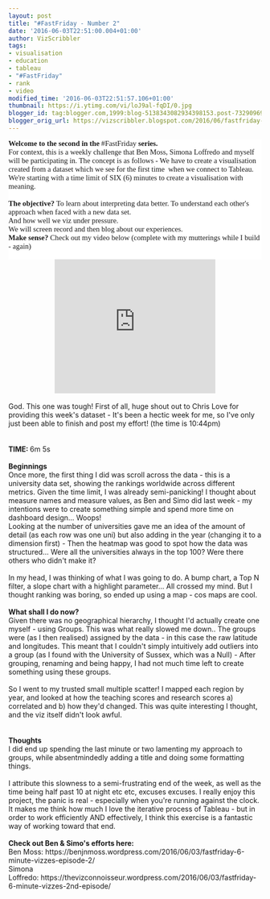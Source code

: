 ```yaml
---
layout: post
title: "#FastFriday - Number 2"
date: '2016-06-03T22:51:00.004+01:00'
author: VizScribbler
tags:
- visualisation
- education
- tableau
- "#FastFriday"
- rank
- video
modified_time: '2016-06-03T22:51:57.106+01:00'
thumbnail: https://i.ytimg.com/vi/loJ9al-fqDI/0.jpg
blogger_id: tag:blogger.com,1999:blog-5138343082934398153.post-7329096911970031176
blogger_orig_url: https://vizscribbler.blogspot.com/2016/06/fastfriday-number-2.html
---
```


<div style="background-color: white; box-sizing: border-box; font-family: calibri; font-size: 11pt; margin: 0in;"><b style="box-sizing: border-box;">Welcome to the second in the&nbsp;</b>#FastFriday<b style="box-sizing: border-box;">&nbsp;series.</b></div><div style="background-color: white; box-sizing: border-box; font-family: calibri; font-size: 11pt; margin: 0in;">For context, this is a weekly challenge that Ben Moss, Simona Loffredo and myself will be participating in. The concept is as follows - We have to create a visualisation created from a dataset which we see for the first time&nbsp; when we connect to Tableau. We're starting with a time limit of SIX (6) minutes to create a visualisation with meaning.</div><div style="background-color: white; box-sizing: border-box; font-family: calibri; font-size: 11pt; margin: 0in;"><br style="box-sizing: border-box;" /></div><div style="background-color: white; box-sizing: border-box; font-family: calibri; font-size: 11pt; margin: 0in;"><b style="box-sizing: border-box;">The objective?</b>&nbsp;To learn about interpreting data better. To understand each other's approach when faced with a new data set.</div><div style="background-color: white; box-sizing: border-box; font-family: calibri; font-size: 11pt; margin: 0in;">And how well we viz under pressure.</div><div style="background-color: white; box-sizing: border-box; font-family: calibri; font-size: 11pt; margin: 0in;">We will screen record and then blog about our experiences.</div><div style="background-color: white; box-sizing: border-box; font-family: calibri; font-size: 11pt; margin: 0in;"><b style="box-sizing: border-box;">Make sense?</b>&nbsp;Check out my video below (complete with my mutterings while I bu<span style="font-size: 11pt;">ild - again)</span></div><div style="background-color: white; box-sizing: border-box; font-family: calibri; font-size: 11pt; margin: 0in;"><span style="font-size: 11pt;"><br /></span></div><div class="separator" style="clear: both; text-align: center;"><iframe allowfullscreen="" class="YOUTUBE-iframe-video" data-thumbnail-src="https://i.ytimg.com/vi/loJ9al-fqDI/0.jpg" frameborder="0" height="266" src="https://www.youtube.com/embed/loJ9al-fqDI?feature=player_embedded" width="320"></iframe></div><div class="separator" style="clear: both; text-align: center;"><br /></div><div class="separator" style="clear: both; text-align: left;">God. This one was tough! First of all, huge shout out to Chris Love for providing this week's dataset - It's been a hectic week for me, so I've only just been able to finish and post my effort! (the time is 10:44pm)</div><div class="separator" style="clear: both; text-align: left;"><br /></div><div class="separator" style="clear: both; text-align: left;"><br /></div><div class="separator" style="clear: both; text-align: left;"><b>TIME: </b>6m 5s</div><div class="separator" style="clear: both; text-align: left;"><br /></div><div class="separator" style="clear: both; text-align: left;"><b>Beginnings</b></div><div class="separator" style="clear: both; text-align: left;">Once more, the first thing I did was scroll across the data - this is a university data set, showing the rankings worldwide across different metrics. Given the time limit, I was already semi-panicking! I thought about measure names and measure values, as Ben and Simo did last week - my intentions were to create something simple and spend more time on dashboard design... Woops!<br /></div><div class="separator" style="clear: both; text-align: left;">Looking at the number of universities gave me an idea of the amount of detail (as each row was one uni) but also adding in the year (changing it to a dimension first) - Then the heatmap was good to spot how the data was structured... Were all the universities always in the top 100? Were there others who didn't make it?</div><div class="separator" style="clear: both; text-align: left;"><br /></div><div class="separator" style="clear: both; text-align: left;">In my head, I was thinking of what I was going to do. A bump chart, a Top N filter, a slope chart with a highlight parameter... All crossed my mind. But I thought ranking was boring, so ended up using a map - cos maps are cool.</div><div class="separator" style="clear: both; text-align: left;"><br /></div><div class="separator" style="clear: both; text-align: left;"><b>What shall I do now?</b></div><div class="separator" style="clear: both; text-align: left;">Given there was no geographical hierarchy, I thought I'd actually create one myself - using Groups. This was what really slowed me down.. The groups were (as I then realised) assigned by the data - in this case the raw latitude and longitudes. This meant that I couldn't simply intuitively add outliers into a group (as I found with the University of Sussex, which was a Null) - After grouping, renaming and being happy, I had not much time left to create something using these groups.</div><div class="separator" style="clear: both; text-align: left;"><br /></div><div class="separator" style="clear: both; text-align: left;">So I went to my trusted small multiple scatter! I mapped each region by year, and looked at how the teaching scores and research scores a) correlated and b) how they'd changed. This was quite interesting I thought, and the viz itself didn't look awful.</div><div class="separator" style="clear: both; text-align: left;"><br /></div><div class="separator" style="clear: both; text-align: left;"><br /></div><div class="separator" style="clear: both; text-align: left;"><b>Thoughts</b><br />I did end up spending the last minute or two lamenting my approach to groups, while absentmindedly adding a title and doing some formatting things.&nbsp;</div><div class="separator" style="clear: both; text-align: left;"><br /></div><div class="separator" style="clear: both; text-align: left;">I attribute this slowness to a semi-frustrating end of the week, as well as the time being half past 10 at night etc etc, excuses excuses. I really enjoy this project, the panic is real - especially when you're running against the clock. It makes me think how much I love the iterative process of Tableau - but in order to work efficiently AND effectively, I think this exercise is a fantastic way of working toward that end.</div><div class="separator" style="clear: both; text-align: left;"><br /></div><div class="separator" style="clear: both; text-align: left;"><b>Check out Ben &amp; Simo's efforts here:</b></div><div class="separator" style="clear: both; text-align: left;">Ben Moss:&nbsp;https://benjnmoss.wordpress.com/2016/06/03/fastfriday-6-minute-vizzes-episode-2/</div><div class="separator" style="clear: both; text-align: left;">Simona Loffredo:&nbsp;https://thevizconnoisseur.wordpress.com/2016/06/03/fastfriday-6-minute-vizzes-2nd-episode/</div>